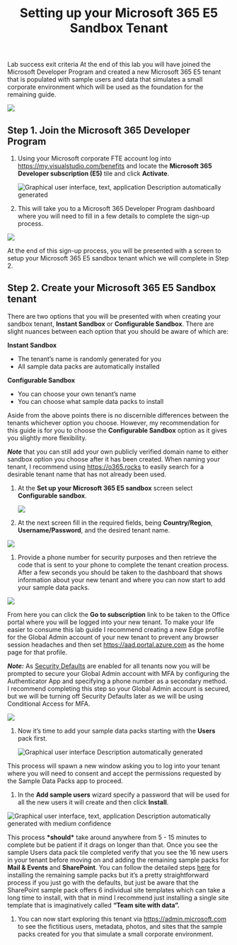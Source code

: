 ﻿---
id: setupm365
title: Setting up your Microsoft 365 E5 Sandbox Tenant 
sidebar_label: Set up Microsoft 365 tenant
slug: /setupm365
---

Lab success exit criteria
At the end of this lab you will have joined the Microsoft Developer Program and created a new Microsoft 365 E5 tenant that is populated with sample users and data that simulates a small corporate environment which will be used as the foundation for the remaining guide.

![](img/setupm365.001.png)
## Step 1. Join the Microsoft 365 Developer Program
1. Using your Microsoft corporate FTE account log into <https://my.visualstudio.com/benefits> and locate the **Microsoft 365 Developer subscription (E5)** tile and click **Activate**. 

   ![Graphical user interface, text, application Description automatically generated](img/setupm365.002.png)
1. This will take you to a Microsoft 365 Developer Program dashboard where you will need to fill in a few details to complete the sign-up process. 

![](img/setupm365.003.png) 

At the end of this sign-up process, you will be presented with a screen to setup your Microsoft 365 E5 sandbox tenant which we will complete in Step 2.
## Step 2. Create your Microsoft 365 E5 Sandbox tenant
There are two options that you will be presented with when creating your sandbox tenant, **Instant Sandbox** or **Configurable Sandbox**. There are slight nuances between each option that you should be aware of which are:

**Instant Sandbox**
- The tenant’s name is randomly generated for you
- All sample data packs are automatically installed

**Configurable Sandbox**
- You can choose your own tenant’s name
- You can choose what sample data packs to install

Aside from the above points there is no discernible differences between the tenants whichever option you choose. However, my recommendation for this guide is for you to choose the **Configurable Sandbox** option as it gives you slightly more flexibility.

***Note*** that you can still add your own publicly verified domain name to either sandbox option you choose after it has been created. When naming your tenant, I recommend using <https://o365.rocks> to easily search for a desirable tenant name that has not already been used.

1. At the **Set up your Microsoft 365 E5 sandbox** screen select **Configurable sandbox**.

   ![](img/setupm365.004.png)
1. At the next screen fill in the required fields, being **Country/Region**, **Username/Password**, and the desired tenant name.

![](img/setupm365.005.png)

1. Provide a phone number for security purposes and then retrieve the code that is sent to your phone to complete the tenant creation process. After a few seconds you should be taken to the dashboard that shows information about your new tenant and where you can now start to add your sample data packs.


![](img/setupm365.006.png)

From here you can click the **Go to subscription** link to be taken to the Office portal where you will be logged into your new tenant. To make your life easier to consume this lab guide I recommend creating a new Edge profile for the Global Admin account of your new tenant to prevent any browser session headaches and then set <https://aad.portal.azure.com> as the home page for that profile. 

***Note:*** As [Security Defaults](https://docs.microsoft.com/en-us/azure/active-directory/fundamentals/concept-fundamentals-security-defaults) are enabled for all tenants now you will be prompted to secure your Global Admin account with MFA by configuring the Authenticator App and specifying a phone number as a secondary method. I recommend completing this step so your Global Admin account is secured, but we will be turning off Security Defaults later as we will be using Conditional Access for MFA.

![](img/setupm365.007.png)

1. Now it’s time to add your sample data packs starting with the **Users** pack first.

   ![Graphical user interface Description automatically generated](img/setupm365.008.png)


This process will spawn a new window asking you to log into your tenant where you will need to consent and accept the permissions requested by the Sample Data Packs app to proceed.

1. In the **Add sample users** wizard specify a password that will be used for all the new users it will create and then click **Install**. 


![Graphical user interface, text, application Description automatically generated with medium confidence](img/setupm365.009.png)

This process **\*should\*** take around anywhere from 5 - 15 minutes to complete but be patient if it drags on longer than that. Once you see the sample Users data pack tile completed verify that you see the 16 new users in your tenant before moving on and adding the remaining sample packs for **Mail & Events** and **SharePoint**. You can follow the detailed steps [here](https://docs.microsoft.com/en-us/office/developer-program/install-sample-packs) for installing the remaining sample packs but it’s a pretty straightforward process if you just go with the defaults, but just be aware that the SharePoint sample pack offers 6 individual site templates which can take a long time to install, with that in mind I recommend just installing a single site template that is imaginatively called **“Team site with data”.**

1. You can now start exploring this tenant via <https://admin.microsoft.com> to see the fictitious users, metadata, photos, and sites that the sample packs created for you that simulate a small corporate environment.
